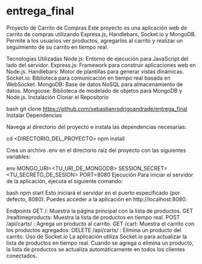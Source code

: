 # entrega_final
Proyecto de Carrito de Compras
Este proyecto es una aplicación web de carrito de compras utilizando Express.js, Handlebars, Socket.io y MongoDB. Permite a los usuarios ver productos, agregarlos al carrito y realizar un seguimiento de su carrito en tiempo real.

Tecnologías Utilizadas
Node.js: Entorno de ejecución para JavaScript del lado del servidor.
Express.js: Framework para construir aplicaciones web en Node.js.
Handlebars: Motor de plantillas para generar vistas dinámicas.
Socket.io: Biblioteca para comunicación en tiempo real basada en WebSocket.
MongoDB: Base de datos NoSQL para almacenamiento de datos.
Mongoose: Biblioteca de modelado de objetos para MongoDB y Node.js.
Instalación
Clonar el Repositorio

bash
git clone https://github.com/sebastianrodrigoandrade/entrega_final
Instalar Dependencias

Navega al directorio del proyecto e instala las dependencias necesarias:


cd <DIRECTORIO_DEL_PROYECTO>
npm install

Crea un archivo .env en el directorio raíz del proyecto con las siguientes variables:

env
MONGO_URI=<TU_URI_DE_MONGODB>
SESSION_SECRET=<TU_SECRETO_DE_SESION>
PORT=8080
Ejecución
Para iniciar el servidor de la aplicación, ejecuta el siguiente comando:

bash
npm start
Esto iniciará el servidor en el puerto especificado (por defecto, 8080). Puedes acceder a la aplicación en http://localhost:8080.

Endpoints
GET /: Muestra la página principal con la lista de productos.
GET /realtimeproducts: Muestra la lista de productos en tiempo real.
POST /api/carts/
: Agrega un producto al carrito.
GET /cart: Muestra el carrito con los productos agregados.
DELETE /api/carts/
: Elimina un producto del carrito.
Uso de Socket.io
La aplicación utiliza Socket.io para actualizar la lista de productos en tiempo real. Cuando se agrega o elimina un producto, la lista de productos se actualiza automáticamente en todos los clientes conectados.
